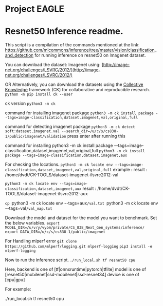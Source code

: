 # Project EAGLE
# Resnet50 Inference readme.

This script is a compilation of the commands mentioned at the link: https://github.com/mlcommons/inference/tree/master/vision/classification_and_detection
for running inference on resnet50 on Imagenet dataset.

You can download the dataset: Imagenet using:
[http://image-net.org/challenges/LSVRC/2012/](http://image-net.org/challenges/LSVRC/2012/)

OR 
Alternatively, you can download the datasets using the [Collective Knowledge](http://cknowledge.org/) framework (CK) for collaborative and reproducible research.
`python -m pip install ck --user`


ck version
`python3 -m ck`

command for installing imagenet package
`python3 -m ck install package --tags=image-classification,dataset,imagenet,val,original,full`

command for detecting imagenet package
`python3 -m ck detect soft:dataset.imagenet.val --search_dir=/u/c/s/cs838-1/public/imagenet/validation`
press enter after running this


command for installing
python3 -m ck install package --tags=image-classification,dataset,imagenet,val,original,full
`python3 -m ck install package --tags=image-classification,dataset,imagenet,aux`


For checking the locations.
`python3 -m ck locate env --tags=image-classification,dataset,imagenet,val,original,full`
example : result : /home/dvdt/CK-TOOLS/dataset-imagenet-ilsvrc2012-val

`python3 -m ck locate env --tags=image-classification,dataset,imagenet,aux`
result : /home/dvdt/CK-TOOLS/dataset-imagenet-ilsvrc2012-aux

`cp `python3 -m ck locate env --tags=aux`/val.txt `python3 -m ck locate env --tags=val`/val_map.txt`

Download the model and dataset for the model you want to benchmark.
Set the below variables.
`export MODEL_DIR=/u/v/y/vyom/private/CS_838_Next_Gen_systems/inference/`
`export DATA_DIR=/u/c/s/cs838-1/public/imagenet`

For Handling mlperf error
`git clone https://github.com/mlperf/logging.git mlperf-logging`
`pip3 install -e mlperf-logging`


Now to run the inference script.
`./run_local.sh tf resnet50 cpu`

Here, 
backend is one of [tf|onnxruntime|pytorch|tflite]
model is one of [resnet50|mobilenet|ssd-mobilenet|ssd-resnet34]
device is one of [cpu|gpu]


For example:

./run_local.sh tf resnet50 cpu
